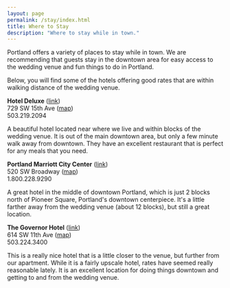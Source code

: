 ```yaml
---
layout: page
permalink: /stay/index.html
title: Where to Stay
description: "Where to stay while in town."
---
```


Portland offers a variety of places to stay while in town. We are recommending that guests stay in the downtown area for easy access to the wedding venue and fun things to do in Portland.

Below, you will find some of the hotels offering good rates that are within walking distance of the wedding venue.

<strong>Hotel Deluxe</strong> (<a href="http://www.hoteldeluxeportland.com/">link</a>)<br />
729 SW 15th Ave ([map](https://www.google.com/maps/preview#!q=Hotel+deLuxe%2C+Southwest+15th+Avenue%2C+Portland%2C+OR&data=!4m15!2m14!1m13!1s0x54950a1ce630fed7%3A0xf84f977a34d89b2b!3m8!1m3!1d2530!2d-122.6877048!3d45.5209868!3m2!1i1305!2i695!4f13.1!4m2!3d45.520986!4d-122.687713))<br />
503.219.2094<br />

A beautiful hotel located near where we live and within blocks of the wedding venue. It is out of the main downtown area, but only a few minute walk away from downtown. They have an excellent restaurant that is perfect for any meals that you need.

<strong>Portland Marriott City Center</strong> (<a href="http://www.marriott.com/hotels/travel/pdxct-portland-marriott-city-center/">link</a>)<br />
520 SW Broadway ([map](https://www.google.com/maps/preview#!q=Portland+Marriott+-+City+Center%2C+Southwest+Broadway%2C+Portland%2C+OR&data=!1m4!1m3!1d5060!2d-122.6802656!3d45.520382!4m15!2m14!1m13!1s0x54950a045d7e06bb%3A0x9b44a08d5278e98d!3m8!1m3!1d2530!2d-122.687713!3d45.520986!3m2!1i1305!2i695!4f13.1!4m2!3d45.52042!4d-122.678882))<br />
1.800.228.9290<br />

A great hotel in the middle of downtown Portland, which is just 2 blocks north of Pioneer Square, Portland's downtown centerpiece. It's a little farther away from the wedding venue (about 12 blocks), but still a great location. 

<strong>The Governor Hotel</strong> (<a href="http://www.governorhotel.com/">link</a>)<br />
614 SW 11th Ave ([map](https://www.google.com/maps/preview#!q=The+Governor+Hotel+Portland%2C+Southwest+11th+Avenue%2C+Portland%2C+OR&data=!2m1!6s0x54950a049f8aab7b%3A0x571df4601ea24f34!4m15!2m14!1m13!1s0x54950a035f41d4cf%3A0x776c285f8c70615a!3m8!1m3!1d5060!2d-122.6802656!3d45.520382!3m2!1i1305!2i695!4f13.1!4m2!3d45.520639!4d-122.682682))<br />
503.224.3400<br />

This is a really nice hotel that is a little closer to the venue, but further from our apartment. While it is a fairly upscale hotel, rates have seemed really reasonable lately. It is an excellent location for doing things downtown and getting to and from the wedding venue.
